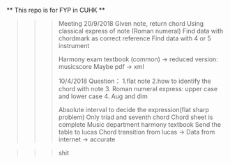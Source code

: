 ** This repo is for FYP in CUHK **

>>>Meeting
>>>20/9/2018
>>>Given note, return chord
>>>Using classical express of note (Roman numeral)
>>>Find data with chordmark as correct reference
>>>Find data with 4 or 5 instrument
>>>
>>>Harmony exam textbook (common) -> reduced version: musicscore 
>>>Maybe pdf -> xml
>>>
>>>10/4/2018
>>>Question：
>>>1.flat note
>>>2.how to identify the chord with note
>>>3. Roman numeral express: upper case and lower case
>>>4. Aug and dim
>>>
>>>Absolute interval to decide the expression(flat sharp problem)
>>>Only triad and seventh chord
>>>Chord sheet is complete
>>>Music department harmony textbook
>>>Send the table to lucas
>>>Chord transition
>>>	from lucas -> 
>>>Data from internet -> accurate

>>>shit

